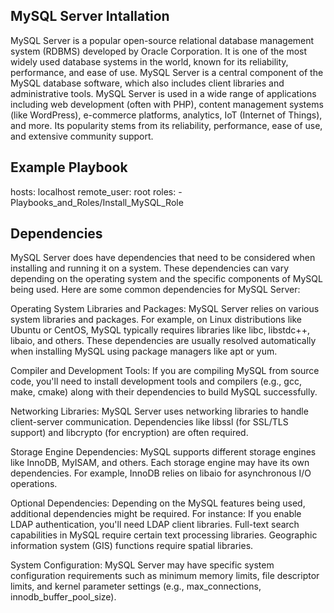
MySQL Server Intallation
-----------------
MySQL Server is a popular open-source relational database management system (RDBMS) developed by Oracle Corporation. It is one of the most widely used database systems in the world, known for its reliability, performance, and ease of use. MySQL Server is a central component of the MySQL database software, which also includes client libraries and administrative tools.
MySQL Server is used in a wide range of applications including web development (often with PHP), content management systems (like WordPress), e-commerce platforms, analytics, IoT (Internet of Things), and more. Its popularity stems from its reliability, performance, ease of use, and extensive community support.


Example Playbook
----------------

  hosts: localhost
  remote_user: root
  roles:
    - Playbooks_and_Roles/Install_MySQL_Role


Dependencies
------------
MySQL Server does have dependencies that need to be considered when installing and running it on a system. These dependencies can vary depending on the operating system and the specific components of MySQL being used. Here are some common dependencies for MySQL Server:

Operating System Libraries and Packages:
MySQL Server relies on various system libraries and packages. For example, on Linux distributions like Ubuntu or CentOS, MySQL typically requires libraries like libc, libstdc++, libaio, and others. These dependencies are usually resolved automatically when installing MySQL using package managers like apt or yum. 

Compiler and Development Tools:
If you are compiling MySQL from source code, you'll need to install development tools and compilers (e.g., gcc, make, cmake) along with their dependencies to build MySQL successfully.

Networking Libraries:
MySQL Server uses networking libraries to handle client-server communication. Dependencies like libssl (for SSL/TLS support) and libcrypto (for encryption) are often required.

Storage Engine Dependencies:
MySQL supports different storage engines like InnoDB, MyISAM, and others. Each storage engine may have its own dependencies. For example, InnoDB relies on libaio for asynchronous I/O operations.

Optional Dependencies:
Depending on the MySQL features being used, additional dependencies might be required. For instance:
If you enable LDAP authentication, you'll need LDAP client libraries.
Full-text search capabilities in MySQL require certain text processing libraries.
Geographic information system (GIS) functions require spatial libraries.

System Configuration:
MySQL Server may have specific system configuration requirements such as minimum memory limits, file descriptor limits, and kernel parameter settings (e.g., max_connections, innodb_buffer_pool_size).

